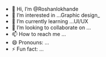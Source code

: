 - 👋 Hi, I’m @Roshanlokhande
- 👀 I’m interested in ...Graphic design_
- 🌱 I’m currently learning ...UI/UX
- 💞️ I’m looking to collaborate on ...
- 📫 How to reach me ...
- 😄 Pronouns: ...
- ⚡ Fun fact: ...

<!---
Roshanlokhande/Roshanlokhande is a ✨ special ✨ repository because its `README.md` (this file) appears on your GitHub profile.
You can click the Preview link to take a look at your changes.
--->
